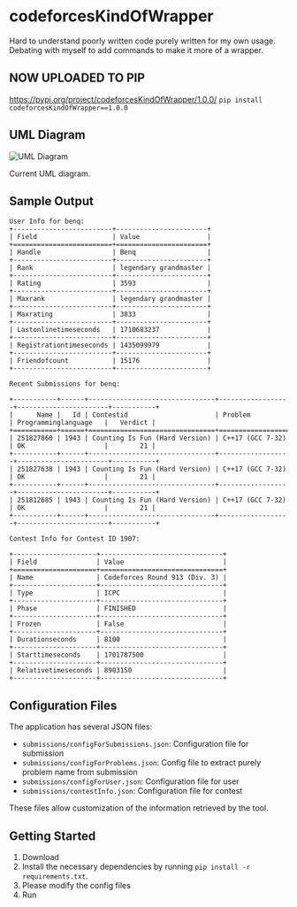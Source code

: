 # codeforcesKindOfWrapper
Hard to understand poorly written code purely written for my own usage. Debating with myself to add commands to make it more of a wrapper.
 
## NOW UPLOADED TO PIP
https://pypi.org/project/codeforcesKindOfWrapper/1.0.0/
```pip install codeforcesKindOfWrapper==1.0.0```


## UML Diagram

![UML Diagram](UML/full_UML.png)

Current UML diagram.

## Sample Output
```
User Info for benq:
+-------------------------+-----------------------+
| Field                   | Value                 |
+=========================+=======================+
| Handle                  | Benq                  |
+-------------------------+-----------------------+
| Rank                    | legendary grandmaster |
+-------------------------+-----------------------+
| Rating                  | 3593                  |
+-------------------------+-----------------------+
| Maxrank                 | legendary grandmaster |
+-------------------------+-----------------------+
| Maxrating               | 3833                  |
+-------------------------+-----------------------+
| Lastonlinetimeseconds   | 1710683237            |
+-------------------------+-----------------------+
| Registrationtimeseconds | 1435099979            |
+-------------------------+-----------------------+
| Friendofcount           | 15176                 |
+-------------------------+-----------------------+

Recent Submissions for benq:

+-----------+------+--------------------------------+------------------+-----------------------+-----------+
|      Name |   Id | Contestid                      | Problem          | Programminglanguage   |   Verdict |
+===========+======+================================+==================+=======================+===========+
| 251827860 | 1943 | Counting Is Fun (Hard Version) | C++17 (GCC 7-32) | OK                    |        21 |
+-----------+------+--------------------------------+------------------+-----------------------+-----------+
| 251827638 | 1943 | Counting Is Fun (Hard Version) | C++17 (GCC 7-32) | OK                    |        21 |
+-----------+------+--------------------------------+------------------+-----------------------+-----------+
| 251812685 | 1943 | Counting Is Fun (Hard Version) | C++17 (GCC 7-32) | OK                    |        21 |
+-----------+------+--------------------------------+------------------+-----------------------+-----------+

Contest Info for Contest ID 1907:

+---------------------+-------------------------------+
| Field               | Value                         |
+=====================+===============================+
| Name                | Codeforces Round 913 (Div. 3) |
+---------------------+-------------------------------+
| Type                | ICPC                          |
+---------------------+-------------------------------+
| Phase               | FINISHED                      |
+---------------------+-------------------------------+
| Frozen              | False                         |
+---------------------+-------------------------------+
| Durationseconds     | 8100                          |
+---------------------+-------------------------------+
| Starttimeseconds    | 1701787500                    |
+---------------------+-------------------------------+
| Relativetimeseconds | 8903150                       |
+---------------------+-------------------------------+
```


## Configuration Files

The application has several JSON files:

- `submissions/configForSubmissions.json`: Configuration file for submission
- `submissions/configForProblems.json`: Config file to extract purely problem name from submission
- `submissions/configForUser.json`: Configuration file for user
- `submissions/contestInfo.json`: Configuration file for contest

These files allow customization of the information retrieved by the tool.


## Getting Started

1. Download
2. Install the necessary dependencies by running `pip install -r requirements.txt`.
3. Please modify the config files
4. Run
